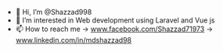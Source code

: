 - 👋 Hi, I’m @Shazzad998
- 👀 I’m interested in Web development using Laravel and Vue js
- 📫 How to reach me
      -> www.facebook.com/Shazzad71973
      -> www.linkedin.com/in/mdshazzad98
